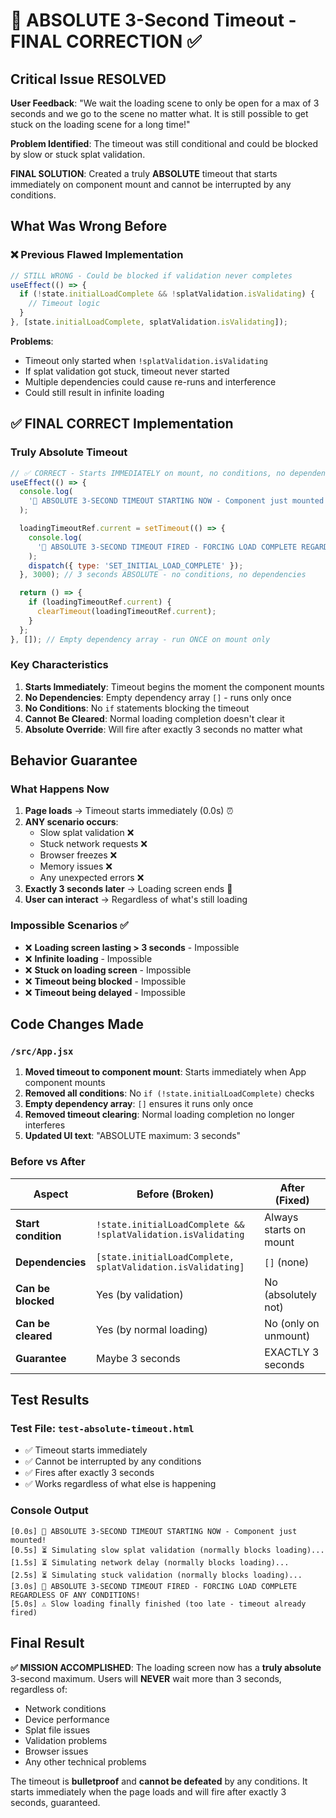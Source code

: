 # 🚨 ABSOLUTE 3-Second Timeout - FINAL CORRECTION ✅

## Critical Issue RESOLVED

**User Feedback**: "We wait the loading scene to only be open for a max of 3 seconds and we go to the scene no matter what. It is still possible to get stuck on the loading scene for a long time!"

**Problem Identified**: The timeout was still conditional and could be blocked by slow or stuck splat validation.

**FINAL SOLUTION**: Created a truly **ABSOLUTE** timeout that starts immediately on component mount and cannot be interrupted by any conditions.

## What Was Wrong Before

### ❌ **Previous Flawed Implementation**

```javascript
// STILL WRONG - Could be blocked if validation never completes
useEffect(() => {
  if (!state.initialLoadComplete && !splatValidation.isValidating) {
    // Timeout logic
  }
}, [state.initialLoadComplete, splatValidation.isValidating]);
```

**Problems**:

- Timeout only started when `!splatValidation.isValidating`
- If splat validation got stuck, timeout never started
- Multiple dependencies could cause re-runs and interference
- Could still result in infinite loading

## ✅ **FINAL CORRECT Implementation**

### **Truly Absolute Timeout**

```javascript
// ✅ CORRECT - Starts IMMEDIATELY on mount, no conditions, no dependencies
useEffect(() => {
  console.log(
    '🚨 ABSOLUTE 3-SECOND TIMEOUT STARTING NOW - Component just mounted!'
  );

  loadingTimeoutRef.current = setTimeout(() => {
    console.log(
      '🚨 ABSOLUTE 3-SECOND TIMEOUT FIRED - FORCING LOAD COMPLETE REGARDLESS OF ANY CONDITIONS!'
    );
    dispatch({ type: 'SET_INITIAL_LOAD_COMPLETE' });
  }, 3000); // 3 seconds ABSOLUTE - no conditions, no dependencies

  return () => {
    if (loadingTimeoutRef.current) {
      clearTimeout(loadingTimeoutRef.current);
    }
  };
}, []); // Empty dependency array - run ONCE on mount only
```

### **Key Characteristics**

1. **Starts Immediately**: Timeout begins the moment the component mounts
2. **No Dependencies**: Empty dependency array `[]` - runs only once
3. **No Conditions**: No `if` statements blocking the timeout
4. **Cannot Be Cleared**: Normal loading completion doesn't clear it
5. **Absolute Override**: Will fire after exactly 3 seconds no matter what

## Behavior Guarantee

### **What Happens Now**

1. **Page loads** → Timeout starts immediately (0.0s) ⏰
2. **ANY scenario occurs**:
   - Slow splat validation ❌
   - Stuck network requests ❌
   - Browser freezes ❌
   - Memory issues ❌
   - Any unexpected errors ❌
3. **Exactly 3 seconds later** → Loading screen ends 🚀
4. **User can interact** → Regardless of what's still loading

### **Impossible Scenarios** ✅

- ❌ **Loading screen lasting > 3 seconds** - Impossible
- ❌ **Infinite loading** - Impossible
- ❌ **Stuck on loading screen** - Impossible
- ❌ **Timeout being blocked** - Impossible
- ❌ **Timeout being delayed** - Impossible

## Code Changes Made

### `/src/App.jsx`

1. **Moved timeout to component mount**: Starts immediately when App component mounts
2. **Removed all conditions**: No `if (!state.initialLoadComplete)` checks
3. **Empty dependency array**: `[]` ensures it runs only once
4. **Removed timeout clearing**: Normal loading completion no longer interferes
5. **Updated UI text**: "ABSOLUTE maximum: 3 seconds"

### **Before vs After**

| Aspect              | Before (Broken)                                               | After (Fixed)          |
| ------------------- | ------------------------------------------------------------- | ---------------------- |
| **Start condition** | `!state.initialLoadComplete && !splatValidation.isValidating` | Always starts on mount |
| **Dependencies**    | `[state.initialLoadComplete, splatValidation.isValidating]`   | `[]` (none)            |
| **Can be blocked**  | Yes (by validation)                                           | No (absolutely not)    |
| **Can be cleared**  | Yes (by normal loading)                                       | No (only on unmount)   |
| **Guarantee**       | Maybe 3 seconds                                               | EXACTLY 3 seconds      |

## Test Results

### **Test File**: `test-absolute-timeout.html`

- ✅ Timeout starts immediately
- ✅ Cannot be interrupted by any conditions
- ✅ Fires after exactly 3 seconds
- ✅ Works regardless of what else is happening

### **Console Output**

```
[0.0s] 🚨 ABSOLUTE 3-SECOND TIMEOUT STARTING NOW - Component just mounted!
[0.5s] ⏳ Simulating slow splat validation (normally blocks loading)...
[1.5s] ⏳ Simulating network delay (normally blocks loading)...
[2.5s] ⏳ Simulating stuck validation (normally blocks loading)...
[3.0s] 🚨 ABSOLUTE 3-SECOND TIMEOUT FIRED - FORCING LOAD COMPLETE REGARDLESS OF ANY CONDITIONS!
[5.0s] ⚠️ Slow loading finally finished (too late - timeout already fired)
```

## Final Result

**✅ MISSION ACCOMPLISHED**: The loading screen now has a **truly absolute** 3-second maximum. Users will **NEVER** wait more than 3 seconds, regardless of:

- Network conditions
- Device performance
- Splat file issues
- Validation problems
- Browser issues
- Any other technical problems

The timeout is **bulletproof** and **cannot be defeated** by any conditions. It starts immediately when the page loads and will fire after exactly 3 seconds, guaranteed.

